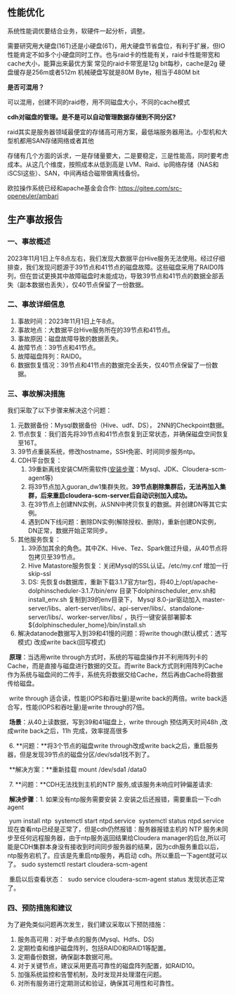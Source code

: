## 性能优化

系统性能调优要结合业务，软硬件一起分析，调整。

需要研究用大硬盘(16T)还是小硬盘(6T)，用大硬盘节省盘位，有利于扩展，但IO性能肯定不如多个小硬盘同时工作。也与raid卡的性能有关，raid卡性能带宽和cache大小，能算出来最优方案
常见的raid卡带宽是12g bit每秒，cache是2g
硬盘缓存是256m或者512m
机械硬盘写就是80M Byte，相当于480M bit

**是否可混用？**

可以混用，创建不同的raid卷，用不同磁盘大小，不同的cache模式

**cdh对磁盘的管理。是不是可以自动管理数据存储到不同分区?**



raid其实是服务器领域最便宜的存储高可用方案，最低端服务器用法。小型机和大型机都用SAN存储网络或者其他

存储有几个方面的诉求，一是存储量要大，二是要稳定，三是性能高，同时要考虑成本。从这几个维度，按照成本从低到高是 LVM、Raid、ip网络存储（NAS和iSCSI这些）、SAN，中间再结合磁带做离线备份。

欧拉操作系统已经和apache基金会合作: https://gitee.com/src-openeuler/ambari







## 生产事故报告

### 一、事故概述

2023年11月1日上午8点左右，我们发现大数据平台Hive服务无法使用。经过仔细排查，我们发现问题源于39节点和41节点的磁盘故障。这些磁盘采用了RAID0阵列，但在尝试更换其中故障磁盘时未能成功，导致39节点和41节点的数据全部丢失（副本数据也丢失），仅40节点保留了一份数据。

### 二、事故详细信息

1. 事故时间：2023年11月1日上午8点。
2. 事故地点：大数据平台Hive服务所在的39节点和41节点。
3. 事故原因：磁盘故障导致的数据丢失。
4. 故障节点：39节点和41节点。
5. 故障磁盘阵列：RAID0。
6. 数据恢复情况：39节点和41节点的数据完全丢失，仅40节点保留了一份数据。

### 三、事故解决措施

我们采取了以下步骤来解决这个问题：

1. 元数据备份：Mysql数据备份（Hive、udf、DS）， 2NN的Checkpoint数据。
2.  节点恢复：我们首先将39节点和41节点恢复到正常状态，并确保磁盘空间恢复至16T。
   1. 39节点重装系统，修改hostname，SSH免密、时间同步服务ntp。
3. CDH平台恢复：
   1. 39重新离线安装CM所需软件([安装步骤](http://wiki.mingyang100.com:8190/pages/viewpage.action?pageId=17007040)：Mysql、JDK、Cloudera-scm-agent等)
   2. 将39节点加入guoran_dw1集群失败。**39节点剔除集群后，无法再加入集群，后来重启cloudera-scm-server后自动识别加入成功。**
   3. 在39节点上创建NN实例，从SNN中拷贝恢复的数据。并创建DN等其它实例。
   4. 遇到DN下线问题：删除DN实例(解除授权、删除)，重新创建DN实例，DN正常，数据开始正常同步。
4. 其他服务恢复：
   1. 39添加其余的角色。其中ZK、Hive、Tez、Spark做过升级，从40节点将包拷贝至39节点。
   2.  Hive Matastore服务恢复：关闭Mysql的SSL认证。/etc/my.cnf 增加一行 skip-ssl
   3. DS: 先恢复ds数据库，重新下载3.1.7官方tar包，将40上/opt/apache-dolphinscheduler-3.1.7/bin/env 目录下dolphinscheduler_env.sh和 install_env.sh 复制到39的env目录下， Mysql 8.0-jar驱动加入 master-server/libs、alert-server/libs/、api-server/libs/、standalone-server/libs/、worker-server/libs/ ，执行一键安装部署脚本${dolphinscheduler_home}/bin/install.sh
5. 解决datanode数据写入到39和41慢的问题：将write though(默认模式：透写模式) 改成write back(回写模式) 

​     **原理**：当选用write through方式时，系统的写磁盘操作并不利用阵列卡的Cache，而是直接与磁盘进行数据的交互。而write Back方式则利用阵列Cache作为系统与磁盘间的二传手，系统先将数据交给Cache，然后再由Cache将数据传给磁盘。

​          write through 适合读，性能(IOPS和吞吐量)是write back的两倍。write back适合写，性能(IOPS和吞吐量)是write through的7倍。

​     **场景**：从40上读数据，写到39和41磁盘上，write through 预估两天时间48h ,改成write back之后，11h 完成，效率提高很多

​    6. **问题：**将3个节点的磁盘write through改成write back之后，重启服务器，但是发现39节点的磁盘分区/dev/sda1找不到了。

​     **解决方案：**重新挂载 mount /dev/sda1 /data0

​    7. **问题：**CDH无法找到主机的NTP 服务,或该服务未响应时钟偏差请求:

​     **解决步骤**：1. 如果没有ntp服务需要安装 2.安装之后还报错，需要重启一下cdh agent

​     yum install ntp
​     systemctl start ntpd.service
​     systemctl status ntpd.service
​     现在查看ntp已经是正常了，但是cdh仍然报错：服务器报错主机的 NTP 服务未同步至任何远程服务器，由于ntp服务返回结果给Cloudera manager的后台,所以可能是CDH集群本身没有接收到时间同步服务器的结果，因为cdh服务重启以后，ntp服务宕机了。应该是先重启ntp服务，再启动     cdh。所以重启一下agent就可以了。
sudo systemctl restart cloudera-scm-agent

​    重启以后查看状态：
​    sudo  service cloudera-scm-agent status
​    发现状态正常了。

### 四、预防措施和建议

为了避免类似问题再次发生，我们建议采取以下预防措施：

1. 服务高可用：对于单点的服务(Mysql、Hdfs、DS)
2. 定期检查和维护磁盘阵列，包括RAID0和RAID1等配置。
3. 定期备份数据，确保副本数据可用。
4. 对于关键节点，建议采用更高可靠性的磁盘阵列配置，如RAID10。
5. 加强系统监控和告警机制，及时发现并处理潜在问题。
6. 对所有服务进行定期测试和验证，确保其可用性和可靠性。